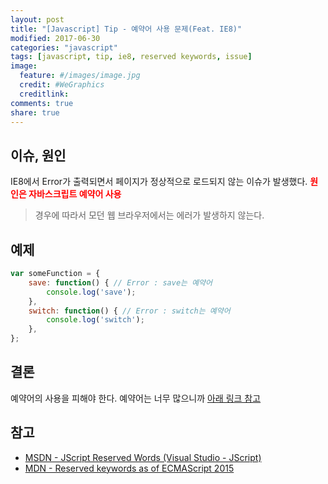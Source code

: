 ```yaml
---
layout: post
title: "[Javascript] Tip - 예약어 사용 문제(Feat. IE8)"
modified: 2017-06-30
categories: "javascript"
tags: [javascript, tip, ie8, reserved keywords, issue]
image:
  feature: #/images/image.jpg
  credit: #WeGraphics
  creditlink: 
comments: true
share: true
---
```


## 이슈, 원인
IE8에서 Error가 출력되면서 페이지가 정상적으로 로드되지 않는 이슈가 발생했다. 
<span style="color: red;font-weight: bold">원인은 자바스크립트 예약어 사용</span>
>경우에 따라서 모던 웹 브라우저에서는 에러가 발생하지 않는다.

## 예제
```js
var someFunction = {
    save: function() { // Error : save는 예약어
        console.log('save');
    },
    switch: function() { // Error : switch는 예약어
        console.log('switch');
    },
};
```

## 결론
예약어의 사용을 피해야 한다. 예약어는 너무 많으니까 [아래 링크 참고](#참고)

## 참고
- [MSDN - JScript Reserved Words (Visual Studio - JScript)](https://msdn.microsoft.com/en-us/library/ttyab5c8.aspx)
- [MDN - Reserved keywords as of ECMAScript 2015](https://developer.mozilla.org/en-US/docs/Web/JavaScript/Reference/Lexical_grammar#Keywords)
